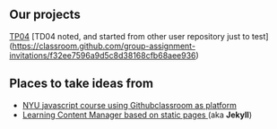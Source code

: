 Our projects
------------

[TP04]( https://classroom.github.com/assignment-invitations/40b6423932fdab13668f1fb65effb3b5 )
[TD04 noted, and started from other user repository just to test] (https://classroom.github.com/group-assignment-invitations/f32ee7596a9d5c8d38168cfb68aee936)

Places to take ideas from
-------------------------
- [NYU javascript course using Githubclassroom as platform](http://advanced-js.github.io/syllabus/)
- [Learning Content Manager based on static pages ](https://github.com/elementsLMS/elementsLMS.github.io) (aka **Jekyll**)
